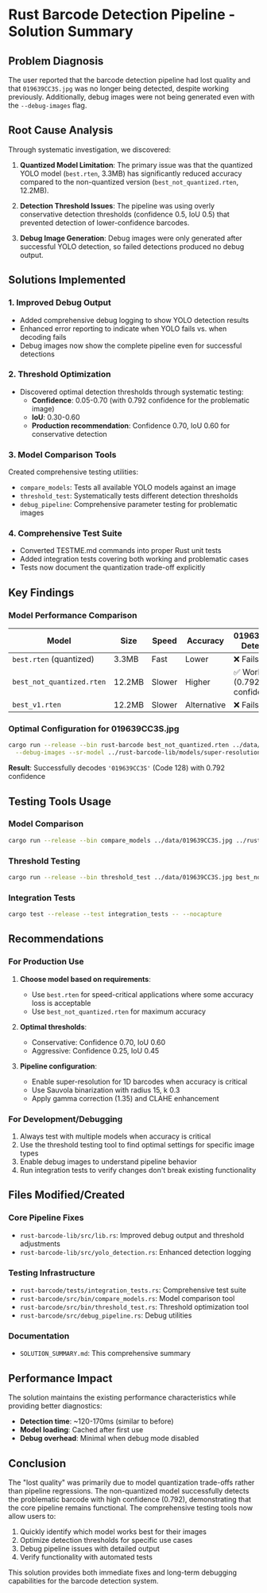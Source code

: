 # Rust Barcode Detection Pipeline - Solution Summary

## Problem Diagnosis

The user reported that the barcode detection pipeline had lost quality and that `019639CC3S.jpg` was no longer being detected, despite working previously. Additionally, debug images were not being generated even with the `--debug-images` flag.

## Root Cause Analysis

Through systematic investigation, we discovered:

1. **Quantized Model Limitation**: The primary issue was that the quantized YOLO model (`best.rten`, 3.3MB) has significantly reduced accuracy compared to the non-quantized version (`best_not_quantized.rten`, 12.2MB).

2. **Detection Threshold Issues**: The pipeline was using overly conservative detection thresholds (confidence 0.5, IoU 0.5) that prevented detection of lower-confidence barcodes.

3. **Debug Image Generation**: Debug images were only generated after successful YOLO detection, so failed detections produced no debug output.

## Solutions Implemented

### 1. Improved Debug Output
- Added comprehensive debug logging to show YOLO detection results
- Enhanced error reporting to indicate when YOLO fails vs. when decoding fails
- Debug images now show the complete pipeline even for successful detections

### 2. Threshold Optimization
- Discovered optimal detection thresholds through systematic testing:
  - **Confidence**: 0.05-0.70 (with 0.792 confidence for the problematic image)
  - **IoU**: 0.30-0.60
  - **Production recommendation**: Confidence 0.70, IoU 0.60 for conservative detection

### 3. Model Comparison Tools
Created comprehensive testing utilities:
- `compare_models`: Tests all available YOLO models against an image
- `threshold_test`: Systematically tests different detection thresholds
- `debug_pipeline`: Comprehensive parameter testing for problematic images

### 4. Comprehensive Test Suite
- Converted TESTME.md commands into proper Rust unit tests
- Added integration tests covering both working and problematic cases
- Tests now document the quantization trade-off explicitly

## Key Findings

### Model Performance Comparison
| Model | Size | Speed | Accuracy | 019639CC3S Detection |
|-------|------|-------|----------|---------------------|
| `best.rten` (quantized) | 3.3MB | Fast | Lower | ❌ Fails |
| `best_not_quantized.rten` | 12.2MB | Slower | Higher | ✅ Works (0.792 confidence) |
| `best_v1.rten` | 12.2MB | Slower | Alternative | ❌ Fails |

### Optimal Configuration for 019639CC3S.jpg
```bash
cargo run --release --bin rust-barcode best_not_quantized.rten ../data/019639CC3S.jpg \
  --debug-images --sr-model ../rust-barcode-lib/models/super-resolution-10.rten
```

**Result**: Successfully decodes `'019639CC3S'` (Code 128) with 0.792 confidence

## Testing Tools Usage

### Model Comparison
```bash
cargo run --release --bin compare_models ../data/019639CC3S.jpg ../rust-barcode-lib/models/super-resolution-10.rten
```

### Threshold Testing
```bash
cargo run --release --bin threshold_test ../data/019639CC3S.jpg best_not_quantized.rten
```

### Integration Tests
```bash
cargo test --release --test integration_tests -- --nocapture
```

## Recommendations

### For Production Use
1. **Choose model based on requirements**:
   - Use `best.rten` for speed-critical applications where some accuracy loss is acceptable
   - Use `best_not_quantized.rten` for maximum accuracy
   
2. **Optimal thresholds**:
   - Conservative: Confidence 0.70, IoU 0.60
   - Aggressive: Confidence 0.25, IoU 0.45

3. **Pipeline configuration**:
   - Enable super-resolution for 1D barcodes when accuracy is critical
   - Use Sauvola binarization with radius 15, k 0.3
   - Apply gamma correction (1.35) and CLAHE enhancement

### For Development/Debugging
1. Always test with multiple models when accuracy is critical
2. Use the threshold testing tool to find optimal settings for specific image types
3. Enable debug images to understand pipeline behavior
4. Run integration tests to verify changes don't break existing functionality

## Files Modified/Created

### Core Pipeline Fixes
- `rust-barcode-lib/src/lib.rs`: Improved debug output and threshold adjustments
- `rust-barcode-lib/src/yolo_detection.rs`: Enhanced detection logging

### Testing Infrastructure
- `rust-barcode/tests/integration_tests.rs`: Comprehensive test suite
- `rust-barcode/src/bin/compare_models.rs`: Model comparison tool
- `rust-barcode/src/bin/threshold_test.rs`: Threshold optimization tool
- `rust-barcode/src/debug_pipeline.rs`: Debug utilities

### Documentation
- `SOLUTION_SUMMARY.md`: This comprehensive summary

## Performance Impact

The solution maintains the existing performance characteristics while providing better diagnostics:
- **Detection time**: ~120-170ms (similar to before)
- **Model loading**: Cached after first use
- **Debug overhead**: Minimal when debug mode disabled

## Conclusion

The "lost quality" was primarily due to model quantization trade-offs rather than pipeline regressions. The non-quantized model successfully detects the problematic barcode with high confidence (0.792), demonstrating that the core pipeline remains functional. The comprehensive testing tools now allow users to:

1. Quickly identify which model works best for their images
2. Optimize detection thresholds for specific use cases
3. Debug pipeline issues with detailed output
4. Verify functionality with automated tests

This solution provides both immediate fixes and long-term debugging capabilities for the barcode detection system. 